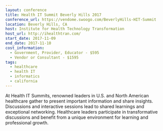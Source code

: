 ```yaml
---
layout: conference
title: Health IT Summit Beverly Hills 2017
conference_url: https://vendome.swoogo.com/BeverlyHills-HIT-Summit
location: Beverly Hills, CA
host: Institute for Health Technology Transformation
host_url: http://ihealthtran.com/
start_date: 2017-11-09
end_date: 2017-11-10
cost_information:
  - Government, Provider, Educator - $595
  - Vendor or Consultant - $1595
tags:
  - healthcare
  - health IT
  - informatics
  - california
---
```


At Health IT Summits, renowned leaders in U.S. and North American healthcare gather to present important information and share insights. Discussions and interactive sessions lead to shared learnings and exceptional networking. Healthcare leaders participate in transformative discussions and benefit from a unique environment for learning and professional growth.
